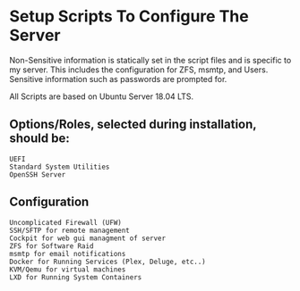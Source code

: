 # Setup Scripts To Configure The Server
Non-Sensitive information is statically set in the script files and is specific to my server.
This includes the configuration for ZFS, msmtp, and Users.  
Sensitive information such as passwords are prompted for.

All Scripts are based on Ubuntu Server 18.04 LTS.

## Options/Roles, selected during installation, should be: 
    UEFI  
    Standard System Utilities  
    OpenSSH Server  

## Configuration
    Uncomplicated Firewall (UFW)  
    SSH/SFTP for remote management  
    Cockpit for web gui managment of server  
    ZFS for Software Raid  
    msmtp for email notifications  
    Docker for Running Services (Plex, Deluge, etc..)  
    KVM/Qemu for virtual machines  
    LXD for Running System Containers  

